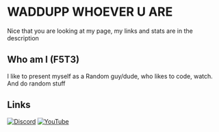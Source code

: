 # WADDUPP WHOEVER U ARE
Nice that you are looking at my page, my links and stats are in the description
## Who am I (F5T3)
I like to present myself as a Random guy/dude, who likes to code, watch. And do random stuff

## Links
[![Discord](https://user-images.githubusercontent.com/74038190/235294015-47144047-25ab-417c-af1b-6746820a20ff.gif)]()
[![YouTube](https://user-images.githubusercontent.com/74038190/235294007-de441046-823e-4eff-89bf-d4df52858b65.gif)](https://www.youtube.com/@MasklessFate)

